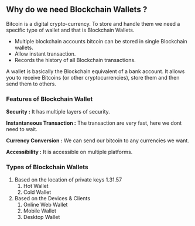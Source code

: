 ## Why do we need Blockchain Wallets ?

Bitcoin is a digital crypto-currency. To store and handle them we need a specific type of wallet and that is Blockchain Wallets.

- Multiple blockchain accounts bitcoin can be stored in single Blockchain wallets.
- Allow instant transaction.
- Records the history of all Blockchain transactions.

A wallet is basically the Blockchain equivalent of a bank account. It allows you to receive Bitcoins (or other cryptocurrencies), store them and then send them to others.

### Features of Blockchain Wallet

**Security :** It has multiple layers of security. 

**Instantaneous Transaction :** The transaction are very fast, here we dont need to wait.

**Currency Conversion :** We can send our bitcoin to any currencies we want. 

**Accessibility :** It is accessible on multiple platforms.

### Types of Blockchain Wallets

1. Based on the location of private keys 1.31.57
   1. Hot Wallet
   2. Cold Wallet
2. Based on the Devices & Clients
   1. Online Web Wallet
   2. Mobile Wallet
   3. Desktop Wallet




